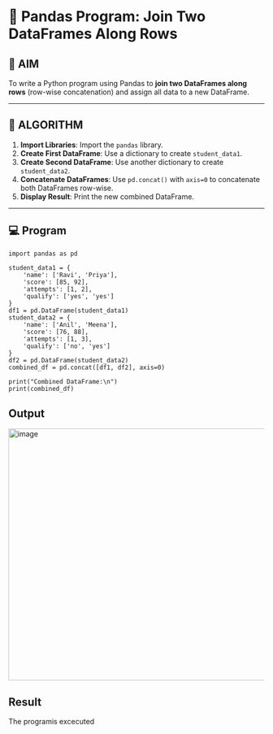 # 🧪 Pandas Program: Join Two DataFrames Along Rows

## 🎯 AIM

To write a Python program using Pandas to **join two DataFrames along rows** (row-wise concatenation) and assign all data to a new DataFrame.

---

## 🧠 ALGORITHM

1. **Import Libraries**: Import the `pandas` library.
2. **Create First DataFrame**: Use a dictionary to create `student_data1`.
3. **Create Second DataFrame**: Use another dictionary to create `student_data2`.
4. **Concatenate DataFrames**: Use `pd.concat()` with `axis=0` to concatenate both DataFrames row-wise.
5. **Display Result**: Print the new combined DataFrame.

---

## 💻 Program
```
import pandas as pd

student_data1 = {
    'name': ['Ravi', 'Priya'],
    'score': [85, 92],
    'attempts': [1, 2],
    'qualify': ['yes', 'yes']
}
df1 = pd.DataFrame(student_data1)
student_data2 = {
    'name': ['Anil', 'Meena'],
    'score': [76, 88],
    'attempts': [1, 3],
    'qualify': ['no', 'yes']
}
df2 = pd.DataFrame(student_data2)
combined_df = pd.concat([df1, df2], axis=0)

print("Combined DataFrame:\n")
print(combined_df)
```
## Output
<img width="790" height="496" alt="image" src="https://github.com/user-attachments/assets/8030442a-7d7f-4154-a419-06dceec9a759" />

## Result
The programis excecuted
